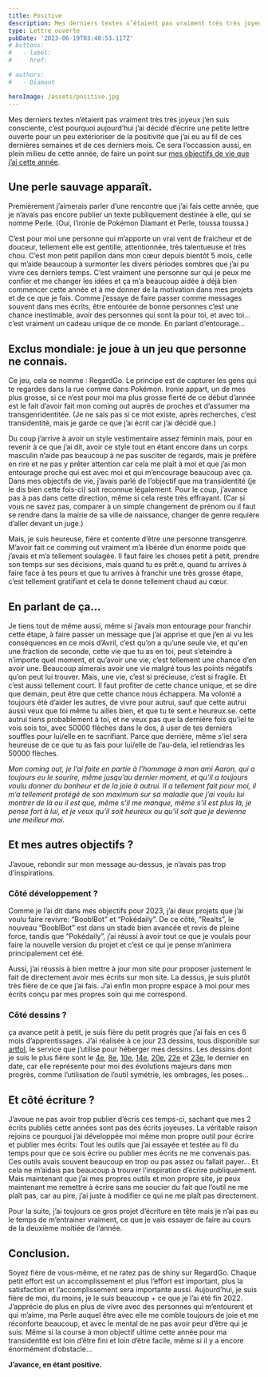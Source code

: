 ```yaml
---
title: Positive
description: Mes derniers textes n’étaient pas vraiment très très joyeux j’en suis consciente, c’est pourquoi aujourd’hui j’ai décidé d’écrire une petite lettre ouverte pour un peu extérioriser de la positivité que j’ai eu au fil de ces dernières semaines et de ces derniers mois.
type: Lettre ouverte
pubDate: '2023-06-19T03:40:53.117Z'
# buttons:
#   - label:
#     href:

# authors:
#   - Diamant

heroImage: /assets/positive.jpg
---
```


Mes derniers textes n’étaient pas vraiment très très joyeux j’en suis consciente, c’est pourquoi aujourd’hui j’ai décidé d’écrire une petite lettre ouverte pour un peu extérioriser de la positivité que j’ai eu au fil de ces dernières semaines et de ces derniers mois. Ce sera l’occassion aussi, en plein milieu de cette année, de faire un point sur <a href="https://www.herisdia.me/read/fr/2023/">mes objectifs de vie que j’ai cette année</a>.

## Une perle sauvage apparaît.

Premièrement j’aimerais parler d’une rencontre que j’ai fais cette année, que je n’avais pas encore publier un texte publiquement destinée à elle, qui se nomme Perle. (Oui, l’ironie de Pokémon Diamant et Perle, toussa toussa.)

C’est pour moi une personne qui m’apporte un vrai vent de fraicheur et de douceur, tellement elle est gentille, attentionnée, très talentueuse et très chou. C’est mon petit papillon dans mon cœur depuis bientôt 5 mois, celle qui m’aide beaucoup à surmonter les divers périodes sombres que j’ai pu vivre ces derniers temps. C’est vraiment une personne sur qui je peux me confier et me changer les idées et ça m’a beaucoup aidée à déjà bien commencer cette année et à me donner de la motivation dans mes projets et de ce que je fais. Comme j’essaye de faire passer comme messages souvent dans mes écrits, être entourée de bonne personnes c’est une chance inestimable, avoir des personnes qui sont la pour toi, et avec toi… c’est vraiment un cadeau unique de ce monde. En parlant d’entourage…

## Exclus mondiale: je joue à un jeu que personne ne connais.

Ce jeu, cela se nomme : RegardGo. Le principe est de capturer les gens qui te regardes dans la rue comme dans Pokémon. Ironie appart, un de mes plus grosse, si ce n’est pour moi ma plus grosse fierté de ce début d’année est le fait d’avoir fait mon coming out auprès de proches et d’assumer ma transgenridentitée. (Je ne sais pas si ce mot existe, après recherches, c’est transidentité, mais je garde ce que j’ai écrit car j’ai décidé que.)

Du coup j’arrive à avoir un style vestimentaire assez féminin mais, pour en revenir à ce que j’ai dit, avoir ce style tout en étant encore dans un corps masculin n’aide pas beaucoup à ne pas susciter de regards, mais je préfère en rire et ne pas y prêter attention car cela me plaît à moi et que j’ai mon entourage proche qui est avec moi et qui m’encourage beaucoup avec ça. Dans mes objectifs de vie, j’avais parlé de l’objectif que ma transidentité (je le dis bien cette fois-ci) soit reconnue légalement. Pour le coup, j’avance pas à pas dans cette direction, même si cela reste très effrayant. (Car si vous ne savez pas, comparer à un simple changement de prénom ou il faut se rendre dans la mairie de sa ville de naissance, changer de genre requière d’aller devant un juge.)

Mais, je suis heureuse, fière et contente d’être une personne transgenre. M’avoir fait ce comming out vraiment m’a libérée d’un énorme poids que j’avais et m’a tellement soulagée. Il faut faire les choses petit à petit, prendre son temps sur ses décisions, mais quand tu es prêt.e, quand tu arrives à faire face à tes peurs et que tu arrives à franchir une très grosse étape, c’est tellement gratifiant et cela te donne tellement chaud au cœur.&nbsp;

## En parlant de ça…

Je tiens tout de même aussi, même si j’avais mon entourage pour franchir cette étape, à faire passer un message que j’ai apprise et que j’en ai vu les conséquences en ce mois d’Avril, c’est qu’on a qu’une seule vie, et qu'en une fraction de seconde, cette vie que tu as en toi, peut s’eteindre à n’importe quel moment, et qu’avoir une vie, c’est tellement une chance d’en avoir une. Beaucoup aimerais avoir une vie malgré tous les points négatifs qu’on peut lui trouver. Mais, une vie, c’est si précieuse, c’est si fragile. Et c’est aussi tellement court. Il faut profiter de cette chance unique, et se dire que demain, peut être que cette chance nous échappera. Ma volonté a toujours été d’aider les autres, de vivre pour autrui, sauf que cette autrui aussi veux que toi même tu ailles bien, et que tu te sent.e heureux.se. cette autrui tiens probablement à toi, et ne veux pas que la dernière fois qu’iel te vois sois toi, avec 50000 flèches dans le dos, à user de tes derniers souffles pour lui/elle en te sacrifiant. Parce que derrière, même s’iel sera heureuse de ce que tu as fais pour lui/elle de l’au-dela, iel retiendras les 50000 flèches.&nbsp;

<i>Mon coming out, je l’ai faite en partie à l’hommage à mon ami Aaron, qui a toujours eu le sourire, même jusqu’au dernier moment, et qu’il a toujours voulu donner du bonheur et de la joie à autrui. Il a tellement fait pour moi, il m’a tellement protégé de son maximum sur sa maladie que j’ai voulu lui montrer de là&nbsp;ou il est que, même s’il me manque, même s’il est plus là, je pense fort à lui, et je veux qu’il soit heureux ou qu’il soit que je devienne une meilleur moi.</i>

## Et mes autres objectifs ?

J’avoue, rebondir sur mon message au-dessus, je n’avais pas trop d’inspirations.

### Côté développement ?

Comme je l’ai dit dans mes objectifs pour 2023, j’ai deux projets que j’ai voulu faire revivre: “BooblBot” et “Pokédaily”. De ce côté, “Realts”, le nouveau “BooblBot” est dans un stade bien avancée et revis de pleine force, tandis que “Pokédaily”, j’ai réussi à avoir tout ce que je voulais pour faire la nouvelle version du projet et c’est ce qui je pense m’animera principalement cet été.

Aussi, j’ai réussis à bien mettre à jour mon site pour proposer justement le fait de directement avoir mes écrits sur mon site. La dessus, je suis plutôt très fière de ce que j’ai fais. J’ai enfin mon propre espace à moi pour mes écrits conçu par mes propres soin qui me correspond.

### Côté dessins ?

ça avance petit à petit, je suis fière du petit progrès que j’ai fais en ces 6 mois d’apprentissages. J’ai réalisée à ce jour 23 dessins, tous disponible sur <a href="https://www.artfol.co/diamant">artfol</a>, le service que j’utilise pour héberger mes dessins. Les dessins dont je suis le plus fière sont le <a href="https://www.artfol.co/a/jyjOh8d">4e</a>, <a href="https://www.artfol.co/a/c4f5IJL">8e</a>, <a href="https://www.artfol.co/a/HBAc2Gf">10e</a>, <a href="https://www.artfol.co/a/C5vdN53">14e</a>, <a href="https://www.artfol.co/a/q8Nhqdj">20e</a>, <a href="https://www.artfol.co/a/Dtupt5j">22e</a> et <a href="https://www.artfol.co/a/350qmOe">23e</a>, le dernier en date, car elle représente pour moi des évolutions majeurs dans mon progrès, comme l’utilisation de l’outil symétrie, les ombrages, les poses…

## Et côté écriture ?

J’avoue ne pas avoir trop publier d’écris ces temps-ci, sachant que mes 2 écrits publiés cette années sont pas des écrits joyeuses. La véritable raison rejoins ce pourquoi j’ai développée moi même mon propre outil pour écrire et publier mes écrits: Tout les outils que j’ai essayée et testée au fil du temps pour que ce sois écrire ou publier mes écrits ne me convenais pas. Ces outils avais souvent beaucoup en trop ou pas assez ou fallait payer… Et cela ne m’aidais pas beaucoup à trouver l’inspiration d’écrire publiquement. Mais maintenant que j’ai mes propres outils et mon propre site, je peux maintenant me remettre à écrire sans me soucier du fait que l’outil ne me plaît pas, car au pire, j’ai juste à modifier ce qui ne me plaît pas directement.

Pour la suite, j’ai toujours ce gros projet d’écriture en tête mais je n’ai pas eu le temps de m’entrainer vraiment, ce que je vais essayer de faire au cours de la deuxième moitiée de l’année.

## Conclusion.

Soyez fière de vous-même, et ne ratez pas de shiny sur RegardGo. Chaque petit effort est un accomplissement et plus l’effort est important, plus la satisfaction et l’accomplissement sera importante aussi. Aujourd’hui, je suis fière de moi, du moins, je le suis beaucoup + ce que je l’ai été fin 2022. J’apprécie de plus en plus de vivre avec des personnes qui m’entourent et qui m’aime, ma Perle auquel être avec elle me comble toujours de joie et me réconforte beaucoup, et avec le mental de ne pas avoir peur d’être qui je suis. Même si la course à mon objectif ultime cette année pour ma transidentité est loin d’être fini et loin d’être facile, même si il y a encore énormément d’obstacle…

<b>J’avance, en étant positive.</b>
